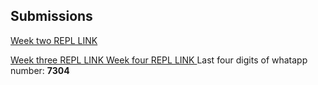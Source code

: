 ## Submissions

[Week two REPL LINK](https://repl.it/@chukwurahEmma/TremendousWordyNagware)

[Week three REPL LINK ](https://repl.it/@chukwurahEmma/week-3-assessment)
[Week four REPL LINK ](https://repl.it/@chukwurahEmma/WealthyLostRuntimes)
Last four digits of whatapp number: **7304**
